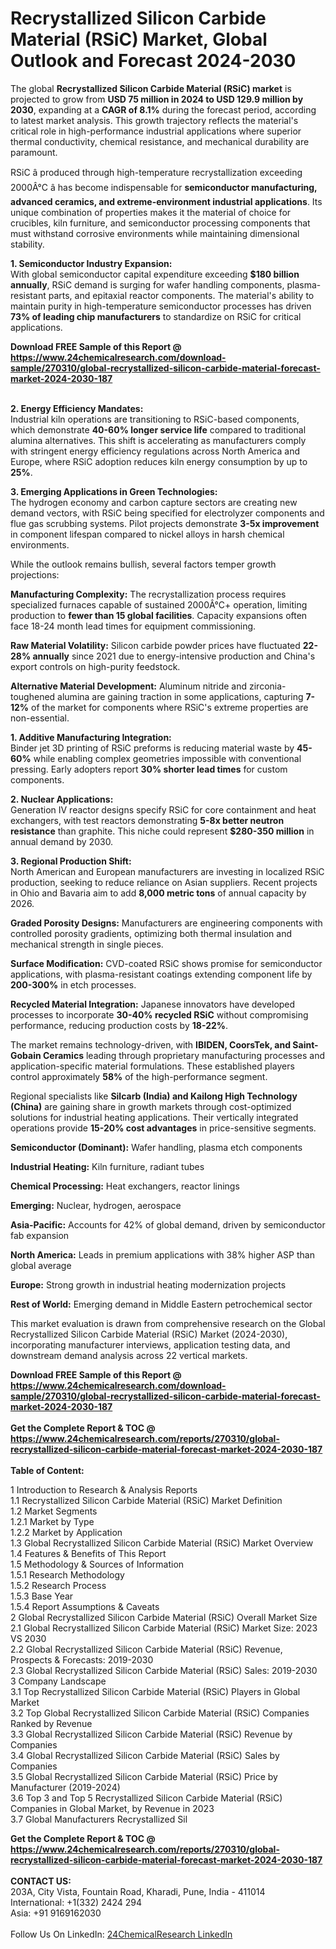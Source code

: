 <h1>Recrystallized Silicon Carbide Material (RSiC) Market, Global Outlook and Forecast 2024-2030</h1><p>The global <strong>Recrystallized Silicon Carbide Material (RSiC) market</strong> is projected to grow from <strong>USD 75 million in 2024 to USD 129.9 million by 2030</strong>, expanding at a <strong>CAGR of 8.1%</strong> during the forecast period, according to latest market analysis. This growth trajectory reflects the material's critical role in high-performance industrial applications where superior thermal conductivity, chemical resistance, and mechanical durability are paramount.</p><p>RSiC â produced through high-temperature recrystallization exceeding 2000Â°C â has become indispensable for <strong>semiconductor manufacturing, advanced ceramics, and extreme-environment industrial applications</strong>. Its unique combination of properties makes it the material of choice for crucibles, kiln furniture, and semiconductor processing components that must withstand corrosive environments while maintaining dimensional stability.</p><p><strong>1. Semiconductor Industry Expansion:</strong><br>
With global semiconductor capital expenditure exceeding <strong>$180 billion annually</strong>, RSiC demand is surging for wafer handling components, plasma-resistant parts, and epitaxial reactor components. The material's ability to maintain purity in high-temperature semiconductor processes has driven <strong>73% of leading chip manufacturers</strong> to standardize on RSiC for critical applications.</p><div><b>Download FREE Sample of this Report @ 
            <a href="https://www.24chemicalresearch.com/download-sample/270310/global-recrystallized-silicon-carbide-material-forecast-market-2024-2030-187">
            https://www.24chemicalresearch.com/download-sample/270310/global-recrystallized-silicon-carbide-material-forecast-market-2024-2030-187</a></b></div><br><p><strong>2. Energy Efficiency Mandates:</strong><br>
Industrial kiln operations are transitioning to RSiC-based components, which demonstrate <strong>40-60% longer service life</strong> compared to traditional alumina alternatives. This shift is accelerating as manufacturers comply with stringent energy efficiency regulations across North America and Europe, where RSiC adoption reduces kiln energy consumption by up to <strong>25%</strong>.</p><p><strong>3. Emerging Applications in Green Technologies:</strong><br>
The hydrogen economy and carbon capture sectors are creating new demand vectors, with RSiC being specified for electrolyzer components and flue gas scrubbing systems. Pilot projects demonstrate <strong>3-5x improvement</strong> in component lifespan compared to nickel alloys in harsh chemical environments.</p><p>While the outlook remains bullish, several factors temper growth projections:</p><p><strong>Manufacturing Complexity:</strong> The recrystallization process requires specialized furnaces capable of sustained 2000Â°C+ operation, limiting production to <strong>fewer than 15 global facilities</strong>. Capacity expansions often face 18-24 month lead times for equipment commissioning.</p><p><strong>Raw Material Volatility:</strong> Silicon carbide powder prices have fluctuated <strong>22-28% annually</strong> since 2021 due to energy-intensive production and China's export controls on high-purity feedstock.</p><p><strong>Alternative Material Development:</strong> Aluminum nitride and zirconia-toughened alumina are gaining traction in some applications, capturing <strong>7-12%</strong> of the market for components where RSiC's extreme properties are non-essential.</p><p><strong>1. Additive Manufacturing Integration:</strong><br>
Binder jet 3D printing of RSiC preforms is reducing material waste by <strong>45-60%</strong> while enabling complex geometries impossible with conventional pressing. Early adopters report <strong>30% shorter lead times</strong> for custom components.</p><p><strong>2. Nuclear Applications:</strong><br>
Generation IV reactor designs specify RSiC for core containment and heat exchangers, with test reactors demonstrating <strong>5-8x better neutron resistance</strong> than graphite. This niche could represent <strong>$280-350 million</strong> in annual demand by 2030.</p><p><strong>3. Regional Production Shift:</strong><br>
North American and European manufacturers are investing in localized RSiC production, seeking to reduce reliance on Asian suppliers. Recent projects in Ohio and Bavaria aim to add <strong>8,000 metric tons</strong> of annual capacity by 2026.</p><p><strong>Graded Porosity Designs:</strong> Manufacturers are engineering components with controlled porosity gradients, optimizing both thermal insulation and mechanical strength in single pieces.</p><p><strong>Surface Modification:</strong> CVD-coated RSiC shows promise for semiconductor applications, with plasma-resistant coatings extending component life by <strong>200-300%</strong> in etch processes.</p><p><strong>Recycled Material Integration:</strong> Japanese innovators have developed processes to incorporate <strong>30-40% recycled RSiC</strong> without compromising performance, reducing production costs by <strong>18-22%</strong>.</p><p>The market remains technology-driven, with <strong>IBIDEN, CoorsTek, and Saint-Gobain Ceramics</strong> leading through proprietary manufacturing processes and application-specific material formulations. These established players control approximately <strong>58%</strong> of the high-performance segment.</p><p>Regional specialists like <strong>Silcarb (India) and Kailong High Technology (China)</strong> are gaining share in growth markets through cost-optimized solutions for industrial heating applications. Their vertically integrated operations provide <strong>15-20% cost advantages</strong> in price-sensitive segments.</p><p><strong>Semiconductor (Dominant):</strong> Wafer handling, plasma etch components</p><p><strong>Industrial Heating:</strong> Kiln furniture, radiant tubes</p><p><strong>Chemical Processing:</strong> Heat exchangers, reactor linings</p><p><strong>Emerging:</strong> Nuclear, hydrogen, aerospace</p><p><strong>Asia-Pacific:</strong> Accounts for 42% of global demand, driven by semiconductor fab expansion</p><p><strong>North America:</strong> Leads in premium applications with 38% higher ASP than global average</p><p><strong>Europe:</strong> Strong growth in industrial heating modernization projects</p><p><strong>Rest of World:</strong> Emerging demand in Middle Eastern petrochemical sector</p><p>This market evaluation is drawn from comprehensive research on the Global Recrystallized Silicon Carbide Material (RSiC) Market (2024-2030), incorporating manufacturer interviews, application testing data, and downstream demand analysis across 22 vertical markets.</p><div><b>Download FREE Sample of this Report @ 
            <a href="https://www.24chemicalresearch.com/download-sample/270310/global-recrystallized-silicon-carbide-material-forecast-market-2024-2030-187">
            https://www.24chemicalresearch.com/download-sample/270310/global-recrystallized-silicon-carbide-material-forecast-market-2024-2030-187</a></b></div><br><div><b>Get the Complete Report & TOC @ 
            <a href="https://www.24chemicalresearch.com/reports/270310/global-recrystallized-silicon-carbide-material-forecast-market-2024-2030-187">
            https://www.24chemicalresearch.com/reports/270310/global-recrystallized-silicon-carbide-material-forecast-market-2024-2030-187</a></b></div><br>
            <b>Table of Content:</b><p>1 Introduction to Research & Analysis Reports<br />
    1.1 Recrystallized Silicon Carbide Material (RSiC) Market Definition<br />
    1.2 Market Segments<br />
        1.2.1 Market by Type<br />
        1.2.2 Market by Application<br />
    1.3 Global Recrystallized Silicon Carbide Material (RSiC) Market Overview<br />
    1.4 Features & Benefits of This Report<br />
    1.5 Methodology & Sources of Information<br />
        1.5.1 Research Methodology<br />
        1.5.2 Research Process<br />
        1.5.3 Base Year<br />
        1.5.4 Report Assumptions & Caveats<br />
2 Global Recrystallized Silicon Carbide Material (RSiC) Overall Market Size<br />
    2.1 Global Recrystallized Silicon Carbide Material (RSiC) Market Size: 2023 VS 2030<br />
    2.2 Global Recrystallized Silicon Carbide Material (RSiC) Revenue, Prospects & Forecasts: 2019-2030<br />
    2.3 Global Recrystallized Silicon Carbide Material (RSiC) Sales: 2019-2030<br />
3 Company Landscape<br />
    3.1 Top Recrystallized Silicon Carbide Material (RSiC) Players in Global Market<br />
    3.2 Top Global Recrystallized Silicon Carbide Material (RSiC) Companies Ranked by Revenue<br />
    3.3 Global Recrystallized Silicon Carbide Material (RSiC) Revenue by Companies<br />
    3.4 Global Recrystallized Silicon Carbide Material (RSiC) Sales by Companies<br />
    3.5 Global Recrystallized Silicon Carbide Material (RSiC) Price by Manufacturer (2019-2024)<br />
    3.6 Top 3 and Top 5 Recrystallized Silicon Carbide Material (RSiC) Companies in Global Market, by Revenue in 2023<br />
    3.7 Global Manufacturers Recrystallized Sil</p><div><b>Get the Complete Report & TOC @ 
            <a href="https://www.24chemicalresearch.com/reports/270310/global-recrystallized-silicon-carbide-material-forecast-market-2024-2030-187">
            https://www.24chemicalresearch.com/reports/270310/global-recrystallized-silicon-carbide-material-forecast-market-2024-2030-187</a></b></div><br><b>CONTACT US:</b><br>
            203A, City Vista, Fountain Road, Kharadi, Pune, India - 411014<br>
            International: +1(332) 2424 294<br>
            Asia: +91 9169162030 <br><br>
            Follow Us On LinkedIn: <a href="https://www.linkedin.com/company/24chemicalresearch/">24ChemicalResearch LinkedIn</a>